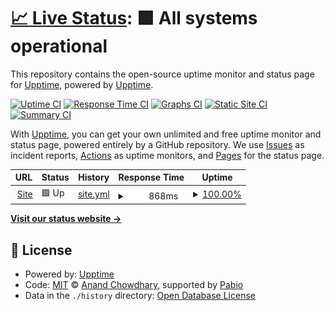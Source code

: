 # [📈 Live Status](https://upptime.github.io/upptime): <!--live status--> **🟩 All systems operational**

This repository contains the open-source uptime monitor and status page for [Upptime](https://upptime.js.org), powered by [Upptime](https://github.com/upptime/upptime).

[![Uptime CI](https://github.com/upptime/upptime/workflows/Uptime%20CI/badge.svg)](https://github.com/upptime/upptime/actions?query=workflow%3A%22Uptime+CI%22)
[![Response Time CI](https://github.com/upptime/upptime/workflows/Response%20Time%20CI/badge.svg)](https://github.com/upptime/upptime/actions?query=workflow%3A%22Response+Time+CI%22)
[![Graphs CI](https://github.com/upptime/upptime/workflows/Graphs%20CI/badge.svg)](https://github.com/upptime/upptime/actions?query=workflow%3A%22Graphs+CI%22)
[![Static Site CI](https://github.com/upptime/upptime/workflows/Static%20Site%20CI/badge.svg)](https://github.com/upptime/upptime/actions?query=workflow%3A%22Static+Site+CI%22)
[![Summary CI](https://github.com/upptime/upptime/workflows/Summary%20CI/badge.svg)](https://github.com/upptime/upptime/actions?query=workflow%3A%22Summary+CI%22)

With [Upptime](https://upptime.js.org), you can get your own unlimited and free uptime monitor and status page, powered entirely by a GitHub repository. We use [Issues](https://github.com/upptime/upptime/issues) as incident reports, [Actions](https://github.com/upptime/upptime/actions) as uptime monitors, and [Pages](https://upptime.github.io/upptime) for the status page.

<!--start: status pages-->
<!-- This summary is generated by Upptime (https://github.com/upptime/upptime) -->
<!-- Do not edit this manually, your changes will be overwritten -->
<!-- prettier-ignore -->
| URL | Status | History | Response Time | Uptime |
| --- | ------ | ------- | ------------- | ------ |
| <img alt="" src="https://icons.duckduckgo.com/ip3/movimentofuturo.org.ico" height="13"> [Site](https://movimentofuturo.org/) | 🟩 Up | [site.yml](https://github.com/Movimento-futuro/upptime/commits/HEAD/history/site.yml) | <details><summary><img alt="Response time graph" src="./graphs/site/response-time-week.png" height="20"> 868ms</summary><br><a href="https://movimento-futuro.github.io/upptime/history/site"><img alt="Response time 649" src="https://img.shields.io/endpoint?url=https%3A%2F%2Fraw.githubusercontent.com%2FMovimento-futuro%2Fupptime%2FHEAD%2Fapi%2Fsite%2Fresponse-time.json"></a><br><a href="https://movimento-futuro.github.io/upptime/history/site"><img alt="24-hour response time 2012" src="https://img.shields.io/endpoint?url=https%3A%2F%2Fraw.githubusercontent.com%2FMovimento-futuro%2Fupptime%2FHEAD%2Fapi%2Fsite%2Fresponse-time-day.json"></a><br><a href="https://movimento-futuro.github.io/upptime/history/site"><img alt="7-day response time 868" src="https://img.shields.io/endpoint?url=https%3A%2F%2Fraw.githubusercontent.com%2FMovimento-futuro%2Fupptime%2FHEAD%2Fapi%2Fsite%2Fresponse-time-week.json"></a><br><a href="https://movimento-futuro.github.io/upptime/history/site"><img alt="30-day response time 649" src="https://img.shields.io/endpoint?url=https%3A%2F%2Fraw.githubusercontent.com%2FMovimento-futuro%2Fupptime%2FHEAD%2Fapi%2Fsite%2Fresponse-time-month.json"></a><br><a href="https://movimento-futuro.github.io/upptime/history/site"><img alt="1-year response time 649" src="https://img.shields.io/endpoint?url=https%3A%2F%2Fraw.githubusercontent.com%2FMovimento-futuro%2Fupptime%2FHEAD%2Fapi%2Fsite%2Fresponse-time-year.json"></a></details> | <details><summary><a href="https://movimento-futuro.github.io/upptime/history/site">100.00%</a></summary><a href="https://movimento-futuro.github.io/upptime/history/site"><img alt="All-time uptime 100.00%" src="https://img.shields.io/endpoint?url=https%3A%2F%2Fraw.githubusercontent.com%2FMovimento-futuro%2Fupptime%2FHEAD%2Fapi%2Fsite%2Fuptime.json"></a><br><a href="https://movimento-futuro.github.io/upptime/history/site"><img alt="24-hour uptime 100.00%" src="https://img.shields.io/endpoint?url=https%3A%2F%2Fraw.githubusercontent.com%2FMovimento-futuro%2Fupptime%2FHEAD%2Fapi%2Fsite%2Fuptime-day.json"></a><br><a href="https://movimento-futuro.github.io/upptime/history/site"><img alt="7-day uptime 100.00%" src="https://img.shields.io/endpoint?url=https%3A%2F%2Fraw.githubusercontent.com%2FMovimento-futuro%2Fupptime%2FHEAD%2Fapi%2Fsite%2Fuptime-week.json"></a><br><a href="https://movimento-futuro.github.io/upptime/history/site"><img alt="30-day uptime 100.00%" src="https://img.shields.io/endpoint?url=https%3A%2F%2Fraw.githubusercontent.com%2FMovimento-futuro%2Fupptime%2FHEAD%2Fapi%2Fsite%2Fuptime-month.json"></a><br><a href="https://movimento-futuro.github.io/upptime/history/site"><img alt="1-year uptime 100.00%" src="https://img.shields.io/endpoint?url=https%3A%2F%2Fraw.githubusercontent.com%2FMovimento-futuro%2Fupptime%2FHEAD%2Fapi%2Fsite%2Fuptime-year.json"></a></details>

<!--end: status pages-->

[**Visit our status website →**](https://upptime.github.io/upptime)

## 📄 License

- Powered by: [Upptime](https://github.com/upptime/upptime)
- Code: [MIT](./LICENSE) © [Anand Chowdhary](https://anandchowdhary.com), supported by [Pabio](https://pabio.com)
- Data in the `./history` directory: [Open Database License](https://opendatacommons.org/licenses/odbl/1-0/)
